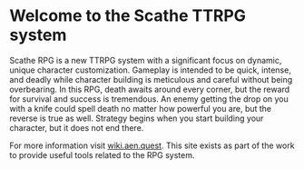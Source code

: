 # Welcome to the Scathe TTRPG system

Scathe RPG is a new TTRPG system with a significant focus on dynamic, unique character
customization. Gameplay is intended to be quick, intense, and deadly while character building is
meticulous and careful without being overbearing. In this RPG, death awaits around every corner,
but the reward for survival and success is tremendous. An enemy getting the drop on you with a
knife could spell death no matter how powerful you are, but the reverse is true as well. Strategy
begins when you start building your character, but it does not end there.

For more information visit [wiki.aen.quest](https://wiki.aen.quest). This site exists as part of the work to provide useful tools related to the RPG system.
